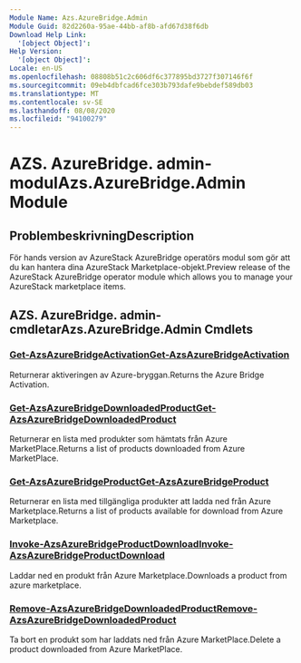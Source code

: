 ```yaml
---
Module Name: Azs.AzureBridge.Admin
Module Guid: 82d2260a-95ae-44bb-af8b-afd67d38f6db
Download Help Link:
  '[object Object]': 
Help Version:
  '[object Object]': 
Locale: en-US
ms.openlocfilehash: 08808b51c2c606df6c377895bd3727f307146f6f
ms.sourcegitcommit: 09eb4dbfcad6fce303b793dafe9bebdef589db03
ms.translationtype: MT
ms.contentlocale: sv-SE
ms.lasthandoff: 08/08/2020
ms.locfileid: "94100279"
---
```

# <span data-ttu-id="cb4e0-101">AZS. AzureBridge. admin-modul</span><span class="sxs-lookup"><span data-stu-id="cb4e0-101">Azs.AzureBridge.Admin Module</span></span>
## <span data-ttu-id="cb4e0-102">Problembeskrivning</span><span class="sxs-lookup"><span data-stu-id="cb4e0-102">Description</span></span>
<span data-ttu-id="cb4e0-103">För hands version av AzureStack AzureBridge operatörs modul som gör att du kan hantera dina AzureStack Marketplace-objekt.</span><span class="sxs-lookup"><span data-stu-id="cb4e0-103">Preview release of the AzureStack AzureBridge operator module which allows you to manage your AzureStack marketplace items.</span></span>

## <span data-ttu-id="cb4e0-104">AZS. AzureBridge. admin-cmdletar</span><span class="sxs-lookup"><span data-stu-id="cb4e0-104">Azs.AzureBridge.Admin Cmdlets</span></span>
### [<span data-ttu-id="cb4e0-105">Get-AzsAzureBridgeActivation</span><span class="sxs-lookup"><span data-stu-id="cb4e0-105">Get-AzsAzureBridgeActivation</span></span>](Get-AzsAzureBridgeActivation.md)
<span data-ttu-id="cb4e0-106">Returnerar aktiveringen av Azure-bryggan.</span><span class="sxs-lookup"><span data-stu-id="cb4e0-106">Returns the Azure Bridge Activation.</span></span>

### [<span data-ttu-id="cb4e0-107">Get-AzsAzureBridgeDownloadedProduct</span><span class="sxs-lookup"><span data-stu-id="cb4e0-107">Get-AzsAzureBridgeDownloadedProduct</span></span>](Get-AzsAzureBridgeDownloadedProduct.md)
<span data-ttu-id="cb4e0-108">Returnerar en lista med produkter som hämtats från Azure MarketPlace.</span><span class="sxs-lookup"><span data-stu-id="cb4e0-108">Returns a list of products downloaded from Azure MarketPlace.</span></span>

### [<span data-ttu-id="cb4e0-109">Get-AzsAzureBridgeProduct</span><span class="sxs-lookup"><span data-stu-id="cb4e0-109">Get-AzsAzureBridgeProduct</span></span>](Get-AzsAzureBridgeProduct.md)
<span data-ttu-id="cb4e0-110">Returnerar en lista med tillgängliga produkter att ladda ned från Azure Marketplace.</span><span class="sxs-lookup"><span data-stu-id="cb4e0-110">Returns a list of products available for download from Azure Marketplace.</span></span>

### [<span data-ttu-id="cb4e0-111">Invoke-AzsAzureBridgeProductDownload</span><span class="sxs-lookup"><span data-stu-id="cb4e0-111">Invoke-AzsAzureBridgeProductDownload</span></span>](Invoke-AzsAzureBridgeProductDownload.md)
<span data-ttu-id="cb4e0-112">Laddar ned en produkt från Azure Marketplace.</span><span class="sxs-lookup"><span data-stu-id="cb4e0-112">Downloads a product from azure marketplace.</span></span>

### [<span data-ttu-id="cb4e0-113">Remove-AzsAzureBridgeDownloadedProduct</span><span class="sxs-lookup"><span data-stu-id="cb4e0-113">Remove-AzsAzureBridgeDownloadedProduct</span></span>](Remove-AzsAzureBridgeDownloadedProduct.md)
<span data-ttu-id="cb4e0-114">Ta bort en produkt som har laddats ned från Azure MarketPlace.</span><span class="sxs-lookup"><span data-stu-id="cb4e0-114">Delete a product downloaded from Azure MarketPlace.</span></span>

